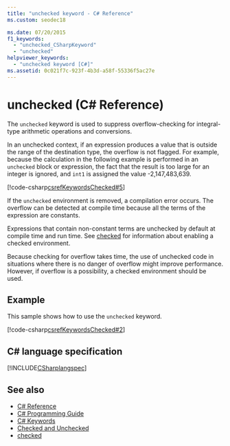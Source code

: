 ```yaml
---
title: "unchecked keyword - C# Reference"
ms.custom: seodec18

ms.date: 07/20/2015
f1_keywords:
  - "unchecked_CSharpKeyword"
  - "unchecked"
helpviewer_keywords:
  - "unchecked keyword [C#]"
ms.assetid: 0c021f7c-923f-4b3d-a58f-55336f5ac27e
---
```

# unchecked (C# Reference)

The `unchecked` keyword is used to suppress overflow-checking for integral-type arithmetic operations and conversions.

In an unchecked context, if an expression produces a value that is outside the range of the destination type, the overflow is not flagged. For example, because the calculation in the following example is performed in an `unchecked` block or expression, the fact that the result is too large for an integer is ignored, and `int1` is assigned the value -2,147,483,639.

[!code-csharp[csrefKeywordsChecked#5](~/samples/snippets/csharp/VS_Snippets_VBCSharp/csrefKeywordsChecked/CS/csrefKeywordsChecked.cs#5)]

If the `unchecked` environment is removed, a compilation error occurs. The overflow can be detected at compile time because all the terms of the expression are constants.

Expressions that contain non-constant terms are unchecked by default at compile time and run time. See [checked](checked.md) for information about enabling a checked environment.

Because checking for overflow takes time, the use of unchecked code in situations where there is no danger of overflow might improve performance. However, if overflow is a possibility, a checked environment should be used.

## Example

This sample shows how to use the `unchecked` keyword.

[!code-csharp[csrefKeywordsChecked#2](~/samples/snippets/csharp/VS_Snippets_VBCSharp/csrefKeywordsChecked/CS/csrefKeywordsChecked.cs#2)]

## C# language specification

[!INCLUDE[CSharplangspec](~/includes/csharplangspec-md.md)]

## See also

- [C# Reference](../../../csharp/language-reference/index.md)
- [C# Programming Guide](../../../csharp/programming-guide/index.md)
- [C# Keywords](index.md)
- [Checked and Unchecked](checked-and-unchecked.md)
- [checked](checked.md)
